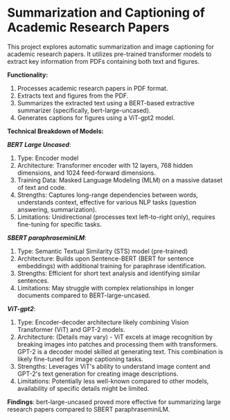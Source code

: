 # Summarization and Captioning of Academic Research Papers
This project explores automatic summarization and image captioning for academic research papers. It utilizes pre-trained transformer models to extract key information from PDFs containing both text and figures.

**Functionality:**

1. Processes academic research papers in PDF format.
2. Extracts text and figures from the PDF.
3. Summarizes the extracted text using a BERT-based extractive summarizer (specifically, bert-large-uncased).
4. Generates captions for figures using a ViT-gpt2 model.

**Technical Breakdown of Models:**

**_BERT Large Uncased_**:
1. Type: Encoder model 
2. Architecture: Transformer encoder with 12 layers, 768 hidden dimensions, and 1024 feed-forward dimensions.
3. Training Data: Masked Language Modeling (MLM) on a massive dataset of text and code.
4. Strengths: Captures long-range dependencies between words, understands context, effective for various NLP tasks (question answering, summarization).
5. Limitations: Unidirectional (processes text left-to-right only), requires fine-tuning for specific tasks.

_**SBERT paraphraseminiLM**_:
1. Type: Semantic Textual Similarity (STS) model (pre-trained)
2. Architecture: Builds upon Sentence-BERT (BERT for sentence embeddings) with additional training for paraphrase identification.
3. Strengths: Efficient for short text analysis and identifying similar sentences.
4. Limitations: May struggle with complex relationships in longer documents compared to BERT-large-uncased.

**_ViT-gpt2_**:
1. Type: Encoder-decoder architecture likely combining Vision Transformer (ViT) and GPT-2 models.
2. Architecture: (Details may vary) - ViT excels at image recognition by breaking images into patches and processing them with transformers. GPT-2 is a decoder model skilled at generating text. This combination is likely fine-tuned for image captioning tasks.
4. Strengths: Leverages ViT's ability to understand image content and GPT-2's text generation for creating image descriptions.
5. Limitations: Potentially less well-known compared to other models, availability of specific details might be limited.

**Findings**:
bert-large-uncased proved more effective for summarizing large research papers compared to SBERT paraphraseminiLM.
